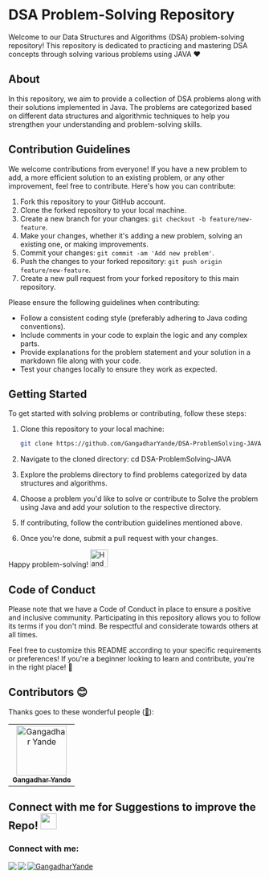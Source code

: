 # DSA Problem-Solving Repository

Welcome to our Data Structures and Algorithms (DSA) problem-solving repository! This repository is dedicated to practicing and mastering DSA concepts through solving various problems using JAVA ❤️


## About

In this repository, we aim to provide a collection of DSA problems along with their solutions implemented in Java. The problems are categorized based on different data structures and algorithmic techniques to help you strengthen your understanding and problem-solving skills.

## Contribution Guidelines

We welcome contributions from everyone! If you have a new problem to add, a more efficient solution to an existing problem, or any other improvement, feel free to contribute. Here's how you can contribute:

1. Fork this repository to your GitHub account.
2. Clone the forked repository to your local machine.
3. Create a new branch for your changes: `git checkout -b feature/new-feature`.
4. Make your changes, whether it's adding a new problem, solving an existing one, or making improvements.
5. Commit your changes: `git commit -am 'Add new problem'`.
6. Push the changes to your forked repository: `git push origin feature/new-feature`.
7. Create a new pull request from your forked repository to this main repository.

Please ensure the following guidelines when contributing:

- Follow a consistent coding style (preferably adhering to Java coding conventions).
- Include comments in your code to explain the logic and any complex parts.
- Provide explanations for the problem statement and your solution in a markdown file along with your code.
- Test your changes locally to ensure they work as expected.

## Getting Started

To get started with solving problems or contributing, follow these steps:

1. Clone this repository to your local machine:

   ```bash
   git clone https://github.com/GangadharYande/DSA-ProblemSolving-JAVA.git
   
2) Navigate to the cloned directory:
   cd DSA-ProblemSolving-JAVA
3) Explore the problems directory to find problems categorized by data structures and algorithms.
4) Choose a problem you'd like to solve or contribute to Solve the problem using Java and add your solution to the respective directory.

5) If contributing, follow the contribution guidelines mentioned above.

6) Once you're done, submit a pull request with your changes.

Happy problem-solving!  <img src="https://github.com/GangadharYande/Profile-Assets/blob/main/Handshake.gif" alt="Handshake" width="35">

## Code of Conduct
Please note that we have a Code of Conduct in place to ensure a positive and inclusive community. Participating in this repository allows you to follow its terms if you don't mind. Be respectful and considerate towards others at all times.


Feel free to customize this README according to your specific requirements or preferences! If you're a beginner looking to learn and contribute, you're in the right place! 🌟


## Contributors 😊

Thanks goes to these wonderful people ([:hugs:](https://allcontributors.org/docs/en/emoji-key)):

<table>
    <tbody>
        <tr>
            <td align="center">
                    <a href="https://github.com/GangadharYande">
                        <img src="https://avatars.githubusercontent.com/u/36783781?s=96&v=4" width="100px;"alt="Gangadhar Yande" />
                        <br/>
                        <sub><b>Gangadhar Yande</b></sub>
                    </a>
                </td>
         </tr>
   </tbody>
</table>   
 

## Connect with me for Suggestions to improve the Repo! <img src="https://github.com/GangadharYande/Profile-Assets/blob/main/Handshake.gif" height="32px">

<h3 align="left">Connect with me:</h3>
<p align="left">
<a href="https://www.linkedin.com/in/gangadharyande/" target="blank" > <img align="left"  src="https://img.shields.io/badge/LinkedIn-0077B5?style=for-the-badge&logo=linkedin&logoColor=white" /></a>
<a href="https://twitter.com/Gangadhar907" target="blank" > <img align="left" src="https://img.shields.io/badge/Twitter-1DA1F2?style=for-the-badge&logo=twitter&logoColor=white"/>
</a>
<a href="https://github.com/GangadharYande/GangadharYande" target="blank"><img align="center" src="https://img.shields.io/badge/GitHub-100000?style=for-the-badge&logo=github&logoColor=white" alt="GangadharYande"/></a>
</p>
